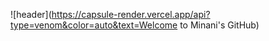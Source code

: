 ![header](https://capsule-render.vercel.app/api?type=venom&color=auto&text=Welcome to Minani's GitHub)
